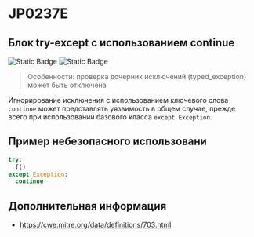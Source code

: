 # JP0237E
## Блок try-except с использованием continue

![Static Badge](https://img.shields.io/badge/%D0%A1%D1%82%D0%B5%D0%BF%D0%B5%D0%BD%D1%8C%20%D0%BA%D1%80%D0%B8%D1%82%D0%B8%D1%87%D0%BD%D0%BE%D1%81%D1%82%D0%B8-%D0%BD%D0%B8%D0%B7%D0%BA%D0%B0%D1%8F-blue?style=for-the-badge)
![Static Badge](https://img.shields.io/badge/%D0%94%D0%BE%D1%81%D1%82%D0%BE%D0%B2%D0%B5%D1%80%D0%BD%D0%BE%D1%81%D1%82%D1%8C%20%D0%BE%D0%BF%D1%80%D0%B5%D0%B4%D0%B5%D0%BB%D0%B5%D0%BD%D0%B8%D1%8F-%D0%B2%D1%8B%D1%81%D0%BE%D0%BA%D0%B0%D1%8F-red?style=for-the-badge)

> Особенности: проверка дочерних исключений (typed_exception) может быть отключена

Игнорирование исключения с использованием ключевого слова `сontinue` может представлять уязвимость в общем случае, прежде всего при использовании базового класса `except Exception`.

## Пример небезопасного использовани

```python linenums="1"
try:
  f()
except Exception:
  continue
```

## Дополнительная информация

* <https://cwe.mitre.org/data/definitions/703.html>
